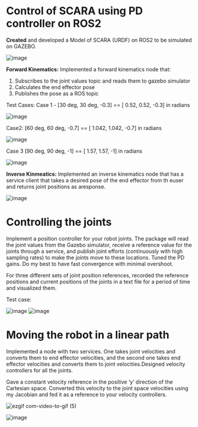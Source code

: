 # Control of SCARA using PD controller on ROS2

**Created** and developed a Model of SCARA (URDF) on ROS2 to be simulated on GAZEBO.

![image](https://github.com/ankushsingh999/SCARA-ROS2/assets/64325043/a1cdc903-2750-4766-bdbc-49f7d155983c)


**Forward Kinematics:** Implemented a forward kinematics node that:
1) Subscribes to the joint values topic and reads them to gazebo simulator
2) Calculates the end effector pose
3) Publishes the pose as a ROS topic

Test Cases:
Case 1 - [30 deg, 30 deg, -0.3] == [ 0.52, 0.52, -0.3] in radians 

![image](https://github.com/ankushsingh999/SCARA-ROS2/assets/64325043/ccde1ccb-f5c5-4d42-811d-d8aee5dd65f2)

Case2: [60 deg, 60 deg, -0.7] == [ 1.042, 1.042, -0.7] in radians

![image](https://github.com/ankushsingh999/SCARA-ROS2/assets/64325043/b96124cb-d5a9-44ff-92df-add61c526206)

Case 3 [90 deg, 90 deg, -1] == [ 1.57, 1.57, -1] in radians

![image](https://github.com/ankushsingh999/SCARA-ROS2/assets/64325043/720f7331-cb83-42c0-a6d3-48eb5a9e2236)


**Inverse Kinmeatics:** Implemented an inverse kinematics node that has a service client that takes a desired pose of the end effector from th euser and returns joint positions as aresponse.

![image](https://github.com/ankushsingh999/SCARA-ROS2/assets/64325043/bf96bd2f-b9b8-4f2a-a0ca-f792879b3dbd)

# Controlling the joints

Implement a position controller for your robot joints. The package will read the joint values from the Gazebo simulator, receive a reference value for the joints through a service, and publish joint efforts (continuously with high sampling rates) to make the joints move to these locations.
Tuned the PD gains. Do my best to have fast convergence with minimal overshoot. 

For three different sets of joint position references, recorded the reference positions and current positions of the joints in a text file for a period of time and visualized them.
 
 Test case: 
 
![image](https://github.com/ankushsingh999/SCARA-ROS2/assets/64325043/f9c72a7e-093c-4a61-9197-6a39d857764d)
![image](https://github.com/ankushsingh999/SCARA-ROS2/assets/64325043/92f25f9f-8432-49ae-9ee0-f28a668b21bb)

# Moving the robot in a linear path 

Implemented a node with two services. One takes joint velocities and converts them to end effector velocities, and the second one takes end effector velocities and converts them to joint velocities.Designed velocity controllers for all the joints.

Gave a constant velocity reference in the positive ‘y’ direction of the Cartesian space. Converted this velocity to the joint space velocities using my Jacobian and fed it as a reference to your velocity controllers.


![ezgif com-video-to-gif (5)](https://github.com/ankushsingh999/SCARA-ROS2/assets/64325043/6881ebd1-1c24-4a89-8bcc-5284daa61f13)

![image](https://github.com/ankushsingh999/SCARA-ROS2/assets/64325043/06233573-4573-4aa5-94fd-0d7a4fa5e450)
